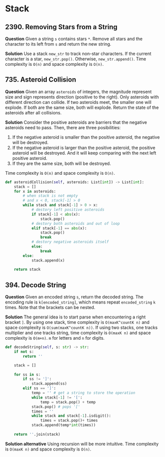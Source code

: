 # Stack

## 2390. Removing Stars from a String

**Question** Given a string `s` contains stars `*`. Remove all stars and the character to its left from `s` and return the new string.

**Solution** Use a stack `new_str` to track non-star characters. If the current character is a star, `new_str.pop()`. Otherwise, `new_str.append()`. Time complexity is `O(n)` and space complexity is `O(n)`.



## 735. Asteroid Collision

**Question** Given an array `asteroids` of integers, the magnitude represent size and sign represents direction (positive to the right). Only asteroids with different direction can collide. If two asteroids meet, the smaller one will explode. If both are the same size, both will explode. Return the state of the asteroids after all collisions.

**Solution** Consider the positive asteroids are barriers that the negative asteroids need to pass. Then, there are three posibilities:
1. If the negative asteroid is smaller than the positive asteroid, the negative will be destroyed.
2. If the negative asteroid is larger than the positive asteroid, the positive asteroid will be destroyed. And it will keep comparing with the next left positive asteroid.
3. If they are the same size, both will be destroyed.

Time complexity is `O(n)` and space complexity is `O(n)`.

```python
def asteroidCollision(self, asteroids: List[int]) -> List[int]:
    stack = [] 
    for x in asteroids:
        # when stack is not empty
        # and x < 0, stack[-1] > 0
        while stack and stack[-1] > 0 > x:
            # destory left positive asteroids
            if stack[-1] < abs(x):
                stack.pop()
            # destory both asteroids and out of loop
            elif stack[-1] == abs(x):
                stack.pop()
                break
            # destory negative asteroids itself
            else:
                break
        else:
            stack.append(x)
            
    return stack
```


## 394. Decode String

**Question** Given an encoded string `s`, return the decoded string. The encoding rule is `k[encoded_string]`, which means repeat `encoded_string` `k` times. Note that the brackets can be nested.

**Solution** The general idea is to start parse when encountering a right bracket `]`. By using one stack, time complexity is `O(maxK^countK n)` and space complexity is `O(sum(maxK^countK n))`. If using two stacks, one tracks multiplier and one tracks string, time complexity is `O(maxK n)` and space complexity is `O(m+n)`. `m` for letters and `n` for digits.

```python
def decodeString(self, s: str) -> str:
    if not s:
        return '' 

    stack = []   
        
    for ss in s:
        if ss != ']':
            stack.append(ss)
        elif ss == ']':
            temp = '' # get a string to store the operation
            while stack[-1] != '[':
                temp = stack.pop() + temp             
            stack.pop() # pops '['
            times = ''
            while stack and stack[-1].isdigit():
                times = stack.pop()+ times
            stack.append(temp*int(times))
            
    return ''.join(stack)
```

**Solution alternative** Using recursion will be more intuitive. Time complexity is `O(maxK n)` and space complexity is `O(n)`.
